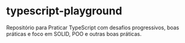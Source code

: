 # typescript-playground
Repositório para Praticar TypeScript com desafios progressivos, boas práticas e foco em SOLID, POO e outras boas práticas.
